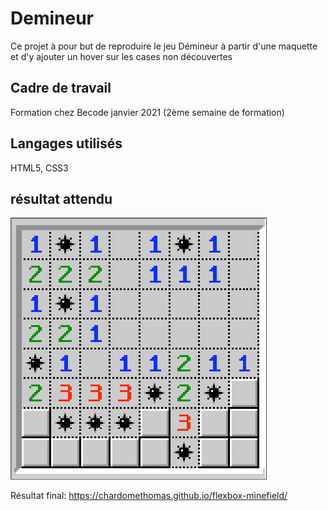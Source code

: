 # Demineur

Ce projet à pour but de reproduire le jeu Démineur à partir d'une maquette et d'y ajouter un hover sur les cases non découvertes

## Cadre de travail

Formation chez Becode janvier 2021 (2ème semaine de formation)

## Langages utilisés

HTML5, CSS3

## résultat attendu

![Resultat attendu](Image/minefield.png)

Résultat final: https://chardomethomas.github.io/flexbox-minefield/

